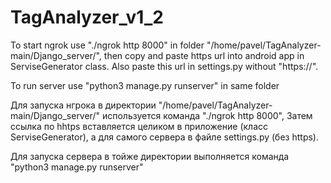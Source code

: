 # TagAnalyzer_v1_2

To start ngrok use "./ngrok http 8000" in folder "/home/pavel/TagAnalyzer-main/Django_server/",
then  copy and paste https url into android app in ServiseGenerator class.
Also paste this url in settings.py without "https://".

To run server use "python3 manage.py runserver" in same folder

Для запуска нгрока  в директории "/home/pavel/TagAnalyzer-main/Django_server/" используется команда "./ngrok http 8000",
Затем ссылка по hhtps вставляется целиком в приложение (класс ServiseGenerator), а для самого сервера в файле settings.py  (без https).

Для запуска сервера в тойже директории выполняется команда "python3 manage.py runserver"

